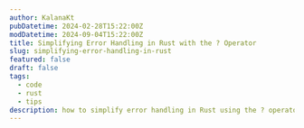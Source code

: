 ```yaml
---
author: KalanaKt
pubDatetime: 2024-02-28T15:22:00Z
modDatetime: 2024-09-04T15:22:00Z
title: Simplifying Error Handling in Rust with the ? Operator
slug: simplifying-error-handling-in-rust
featured: false
draft: false
tags:
  - code
  - rust
  - tips
description: how to simplify error handling in Rust using the ? operator.
---
```

